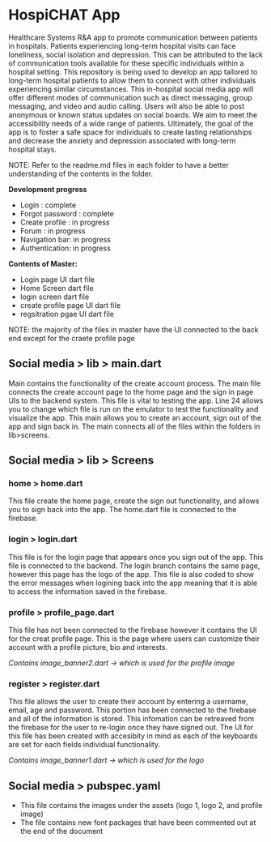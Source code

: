 # HospiCHAT App

Healthcare Systems R&A app to promote communication between patients in hospitals. Patients experiencing long-term hospital visits can face loneliness, social isolation and depression. This can be attributed to the lack of communication tools available for these specific individuals within a hospital setting. This repository is being used to develop an app tailored to long-term hospital patients to allow them to connect with other individuals experiencing similar circumstances. This in-hospital social media app will offer different modes of communication such as direct messaging, group messaging, and video and audio calling. Users will also be able to post anonymous or known status updates on social boards. We aim to meet the accessibility needs of a wide range of patients. Ultimately, the goal of the app is to foster a safe space for individuals to create lasting relationships and decrease the anxiety and depression associated with long-term hospital stays. 

NOTE: Refer to the readme.md files in each folder to have a better understanding of the contents in the folder.

**Development progress**
- Login : complete
- Forgot password : complete
- Create profile : in progress
- Forum : in progress
- Navigation bar: in progress 
- Authentication: in progress

**Contents of Master:**
- Login page UI dart file 
- Home Screen dart file 
- login screen dart file 
- create profile page UI dart file
- regsitration pgae UI dart file  
 
NOTE: the majority of the files in master have the UI connected to the back end except for the craete profile page

## Social media > lib > main.dart 
Main contains the functionality of the create account process. The main file connects the create account page to the home page and the sign in page UIs to the backend system. This file is vital to testing the app. Line 24 allows you to change which file is run on the emulator to test the functionality and visualize the app. This main allows you to create an account, sign out of the app and sign back in.  The main connects all of the files within the folders in lib>screens. 

## Social media > lib > Screens 

### home > home.dart
This file create the home page, create the sign out functionality, and allows you to sign back into the app. The home.dart file is connected to the firebase. 

### login > login.dart 
This file is for the login page that appears once you sign out of the app. This file is connected to the backend. The login branch contains the same page, however this page has the logo of the app. This file is also coded to show the error messages when logining back into the app meaning that it is able to access the information saved in the firebase. 

### profile > profile_page.dart 
This file has not been connected to the firebase however it contains the UI for the creat profile page. This is the page where users can customize their account with a profile picture, bio and interests. 

*Contains image_banner2.dart -> which is used for the profile image*

### register > register.dart 
This file allows the user to create their account by entering a username, email, age and password. This portion has been connected to the firebase and all of the information is stored. This infomation can be retreaved from the firebase for the user to re-login once they have signed out. The UI for this file has been created with accesibity in mind as each of the keyboards are set for each fields individual functionality. 

*Contains image_banner1.dart -> which is used for the logo*
 
## Social media > pubspec.yaml 
* This file contains the images under the assets (logo 1, logo 2, and profile image)
* The file contains new font packages that have been commented out at the end of the document





